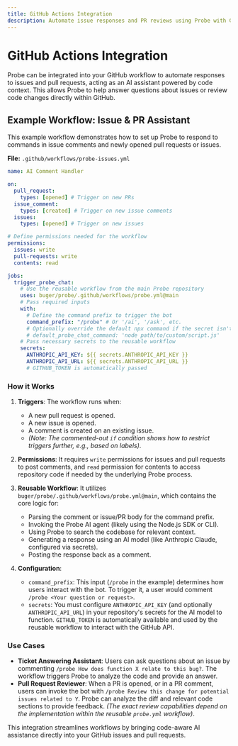 ```yaml
---
title: GitHub Actions Integration
description: Automate issue responses and PR reviews using Probe with GitHub Actions.
---
```


# GitHub Actions Integration

Probe can be integrated into your GitHub workflow to automate responses to issues and pull requests, acting as an AI assistant powered by code context. This allows Probe to help answer questions about issues or review code changes directly within GitHub.

## Example Workflow: Issue & PR Assistant

This example workflow demonstrates how to set up Probe to respond to commands in issue comments and newly opened pull requests or issues.

**File:** `.github/workflows/probe-issues.yml`

```yaml
name: AI Comment Handler

on:
  pull_request:
    types: [opened] # Trigger on new PRs
  issue_comment:
    types: [created] # Trigger on new issue comments
  issues:
    types: [opened] # Trigger on new issues

# Define permissions needed for the workflow
permissions:
  issues: write
  pull-requests: write
  contents: read

jobs:
  trigger_probe_chat:
    # Use the reusable workflow from the main Probe repository
    uses: buger/probe/.github/workflows/probe.yml@main
    # Pass required inputs
    with:
      # Define the command prefix to trigger the bot
      command_prefix: "/probe" # Or '/ai', '/ask', etc.
      # Optionally override the default npx command if the secret isn't set
      # default_probe_chat_command: 'node path/to/custom/script.js'
    # Pass necessary secrets to the reusable workflow
    secrets:
      ANTHROPIC_API_KEY: ${{ secrets.ANTHROPIC_API_KEY }}
      ANTHROPIC_API_URL: ${{ secrets.ANTHROPIC_API_URL }}
      # GITHUB_TOKEN is automatically passed
```

### How it Works

1.  **Triggers**: The workflow runs when:
    *   A new pull request is opened.
    *   A new issue is opened.
    *   A comment is created on an existing issue.
    *   *(Note: The commented-out `if` condition shows how to restrict triggers further, e.g., based on labels)*.

2.  **Permissions**: It requires `write` permissions for issues and pull requests to post comments, and `read` permission for contents to access repository code if needed by the underlying Probe process.

3.  **Reusable Workflow**: It utilizes `buger/probe/.github/workflows/probe.yml@main`, which contains the core logic for:
    *   Parsing the comment or issue/PR body for the command prefix.
    *   Invoking the Probe AI agent (likely using the Node.js SDK or CLI).
    *   Using Probe to search the codebase for relevant context.
    *   Generating a response using an AI model (like Anthropic Claude, configured via secrets).
    *   Posting the response back as a comment.

4.  **Configuration**:
    *   `command_prefix`: This input (`/probe` in the example) determines how users interact with the bot. To trigger it, a user would comment `/probe <Your question or request>`.
    *   `secrets`: You must configure `ANTHROPIC_API_KEY` (and optionally `ANTHROPIC_API_URL`) in your repository's secrets for the AI model to function. `GITHUB_TOKEN` is automatically available and used by the reusable workflow to interact with the GitHub API.

### Use Cases

*   **Ticket Answering Assistant**: Users can ask questions about an issue by commenting `/probe How does function X relate to this bug?`. The workflow triggers Probe to analyze the code and provide an answer.
*   **Pull Request Reviewer**: When a PR is opened, or in a PR comment, users can invoke the bot with `/probe Review this change for potential issues related to Y`. Probe can analyze the diff and relevant code sections to provide feedback. *(The exact review capabilities depend on the implementation within the reusable `probe.yml` workflow)*.

This integration streamlines workflows by bringing code-aware AI assistance directly into your GitHub issues and pull requests.